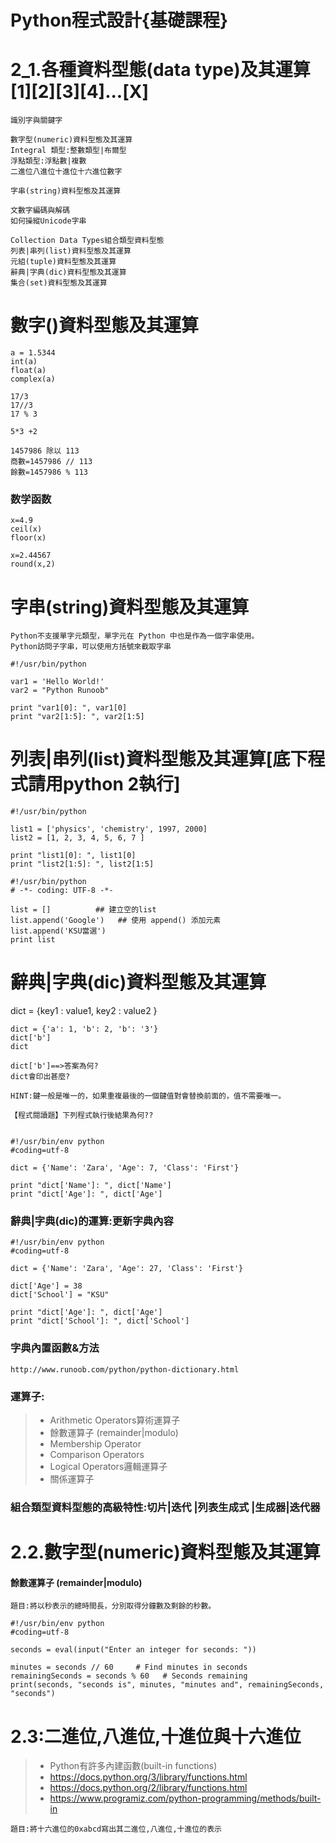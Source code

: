 # Python程式設計{基礎課程}

# 2_1.各種資料型態(data type)及其運算[1][2][3][4]...[X]
```
識別字與關鍵字

數字型(numeric)資料型態及其運算
Integral 類型:整數類型|布爾型
浮點類型:浮點數|複數
二進位八進位十進位十六進位數字

字串(string)資料型態及其運算

文數字編碼與解碼
如何操縱Unicode字串

Collection Data Types組合類型資料型態 
列表|串列(list)資料型態及其運算
元組(tuple)資料型態及其運算
辭典|字典(dic)資料型態及其運算
集合(set)資料型態及其運算
```
# 數字()資料型態及其運算
```
a = 1.5344
int(a)
float(a)
complex(a)
```


```
17/3
17//3
17 % 3 

5*3 +2
```
```
1457986 除以 113   
商數=1457986 // 113
餘數=1457986 % 113

```
### 数学函数
```
x=4.9
ceil(x)
floor(x)
```
```
x=2.44567
round(x,2)
```
# 字串(string)資料型態及其運算
```
Python不支援單字元類型，單字元在 Python 中也是作為一個字串使用。
Python訪問子字串，可以使用方括號來截取字串
```
```
#!/usr/bin/python
 
var1 = 'Hello World!'
var2 = "Python Runoob"
 
print "var1[0]: ", var1[0]
print "var2[1:5]: ", var2[1:5]
```
# 列表|串列(list)資料型態及其運算[底下程式請用python 2執行]
```
#!/usr/bin/python
 
list1 = ['physics', 'chemistry', 1997, 2000]
list2 = [1, 2, 3, 4, 5, 6, 7 ]
 
print "list1[0]: ", list1[0]
print "list2[1:5]: ", list2[1:5]
```

```
#!/usr/bin/python
# -*- coding: UTF-8 -*-
 
list = []          ## 建立空的list
list.append('Google')   ## 使用 append() 添加元素
list.append('KSU當選')
print list
```

# 辭典|字典(dic)資料型態及其運算

dict = {key1 : value1, key2 : value2 }
```
dict = {'a': 1, 'b': 2, 'b': '3'}
dict['b']
dict

dict['b']==>答案為何?
dict會印出甚麼?

HINT:鍵一般是唯一的，如果重複最後的一個鍵值對會替換前面的，值不需要唯一。
```

```
【程式閱讀題】下列程式執行後結果為何??


#!/usr/bin/env python
#coding=utf-8
 
dict = {'Name': 'Zara', 'Age': 7, 'Class': 'First'}
 
print "dict['Name']: ", dict['Name']
print "dict['Age']: ", dict['Age']
```

### 辭典|字典(dic)的運算:更新字典內容
```
#!/usr/bin/env python
#coding=utf-8

dict = {'Name': 'Zara', 'Age': 27, 'Class': 'First'}
 
dict['Age'] = 38 
dict['School'] = "KSU" 
 
print "dict['Age']: ", dict['Age']
print "dict['School']: ", dict['School']
```
### 字典內置函數&方法
```
http://www.runoob.com/python/python-dictionary.html
```

### 運算子:
>* Arithmetic Operators算術運算子
>* 餘數運算子 (remainder|modulo)
>* Membership Operator
>* Comparison Operators
>* Logical Operators邏輯運算子
>* 關係運算子

### 組合類型資料型態的高級特性:切片|迭代 |列表生成式 |生成器|迭代器

# 2.2.數字型(numeric)資料型態及其運算

#### 餘數運算子 (remainder|modulo)
```
題目:將以秒表示的總時間長，分別取得分鐘數及剩餘的秒數。
```
```
#!/usr/bin/env python
#coding=utf-8

seconds = eval(input("Enter an integer for seconds: "))

minutes = seconds // 60     # Find minutes in seconds
remainingSeconds = seconds % 60   # Seconds remaining
print(seconds, "seconds is", minutes, "minutes and", remainingSeconds, "seconds")
```

# 2.3:二進位,八進位,十進位與十六進位

>* Python有許多內建函數(built-in functions)
>* https://docs.python.org/3/library/functions.html
>* https://docs.python.org/2/library/functions.html
>* https://www.programiz.com/python-programming/methods/built-in

```
題目:將十六進位的0xabcd寫出其二進位,八進位,十進位的表示
```

